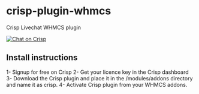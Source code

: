 # crisp-plugin-whmcs
Crisp Livechat WHMCS plugin

[![Chat on Crisp](https://storage.crisp.im/plugins/images/936925df-f37b-4ba8-bab0-70cd2edcb0be/badge.svg)](https://go.crisp.im/chat/embed/?website_id=-JzqEmX56venQuQw4YV8)

## Install instructions

1- Signup for free on Crisp
2- Get your licence key in the Crisp dashboard
3- Download the Crisp plugin and place it in the /modules/addons directory and name it as crisp.
4- Activate Crisp plugin from your WHMCS addons.
